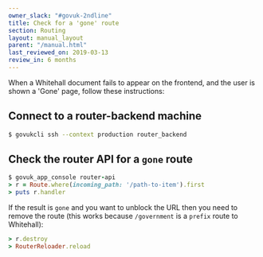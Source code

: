 ```yaml
---
owner_slack: "#govuk-2ndline"
title: Check for a 'gone' route
section: Routing
layout: manual_layout
parent: "/manual.html"
last_reviewed_on: 2019-03-13
review_in: 6 months
---
```


When a Whitehall document fails to appear on the frontend, and the user
is shown a 'Gone' page, follow these instructions:

## Connect to a router-backend machine

```bash
$ govukcli ssh --context production router_backend
```

## Check the router API for a `gone` route

```ruby
$ govuk_app_console router-api
> r = Route.where(incoming_path: '/path-to-item').first
> puts r.handler
```

If the result is `gone` and you want to unblock the URL then you need to
remove the route (this works because `/government` is a `prefix` route
to Whitehall):

```ruby
> r.destroy
> RouterReloader.reload
```
